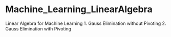 # Machine_Learning_LinearAlgebra
Linear Algebra for Machine Learning
    1. Gauss Elimination without Pivoting
    2. Gauss Elimination with Pivoting

